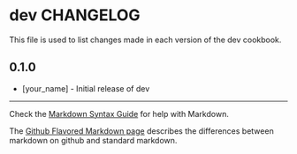 # dev CHANGELOG

This file is used to list changes made in each version of the dev cookbook.

## 0.1.0
- [your_name] - Initial release of dev

- - -
Check the [Markdown Syntax Guide](http://daringfireball.net/projects/markdown/syntax) for help with Markdown.

The [Github Flavored Markdown page](http://github.github.com/github-flavored-markdown/) describes the differences between markdown on github and standard markdown.
